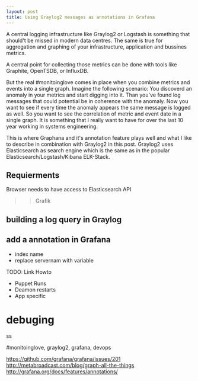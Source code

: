 ```yaml
---
layout: post
title: Using Graylog2 messages as annotations in Grafana
---
```


A central logging infrastructure like Graylog2 or Logstash is something that should't be missed in modern data centres. 
The same is true for aggregation and graphing of your infrastructure, application and bussines metrics. 

A central point for collecting those metrics can be done with tools like Graphite, OpenTSDB, or InfluxDB.  

But the real #monitoinglove comes in place when you combine metrics and events into a single graph. 
Imagine the following scenario: You discoverd an anomaly in your metrics and start digging into it.
Than you've found log messages that could potential be in coherence with the anomaly. 
Now you want to see if every time the anomaly appears the same message is logged as well. 
So you want to see the correlation of metric and event date in a single graph. 
It is something that I really want to have for over the last 10 year working in systems engineering. 

This is where Graphana and it's annotation feature plays well and what I like to describe in combination with Graylog2 in this post. 
Graylog2 uses Elasticsearch as search engine which is the same as in the popular Elasticsearch/Logstash/Kibana ELK-Stack. 

## Requierments

Browser needs to have access to Elasticsearch API

>> Grafik

## building a log query in Graylog

## add a annotation in Grafana 

- index name
- replace servernam with variable 

TODO: Link Howto

- Puppet Runs
- Deamon restarts
- App specific 

# debuging
ss


#monitoinglove, graylog2, grafana, devops

https://github.com/grafana/grafana/issues/201
http://metabroadcast.com/blog/graph-all-the-things
http://grafana.org/docs/features/annotations/